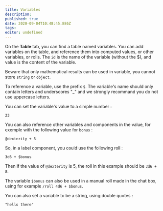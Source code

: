 ```yaml
---
title: Variables
description: 
published: true
date: 2020-09-04T10:48:45.886Z
tags: 
editor: undefined
---
```


On the **Table** tab, you can find a table named variables. You can add variables on the table, and reference them into computed values, or other variables, or rolls. The `id` is the name of the variable (without the $), and value is the content of the variable.

Beware that only mathematical results can be used in variable, you cannot store `string` or `object`.

To reference a variable, use the prefix `$`. The variable's name should only contain letters and underscores "_" and we strongly recommand you do not use uppercase letters.

You can set the variable's value to a simple number : 
```
23
```

You can also reference other variables and components in the value, for exemple with the following value for `bonus` : 
```
@dexterity + 3
```

So, in a label component, you could use the following roll : 
```
3d6 + $bonus
```

Then if the value of `@dexterity` is 5, the roll in this example should be `3d6 + 8`.

The variable `$bonus` can also be used in a manual roll made in the chat box, using for example `/roll 4d6 + $bonus`.

You can also set a variable to be a string, using double quotes :
```
"hello there"
```